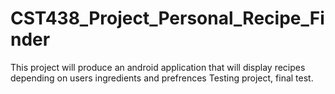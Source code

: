 # CST438_Project_Personal_Recipe_Finder
This project will produce an android application that will display recipes depending on users ingredients and prefrences
Testing project, final test.
